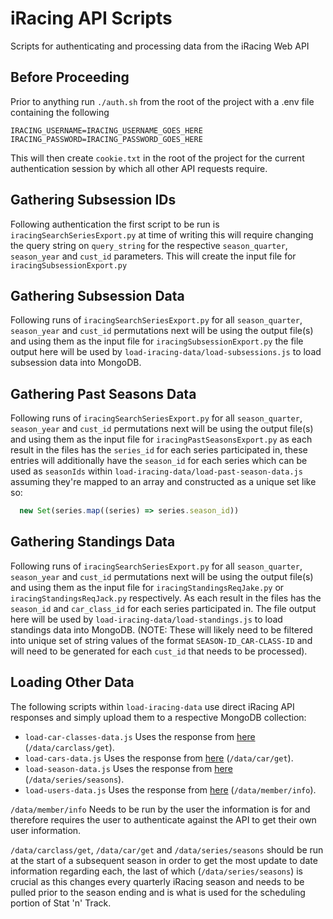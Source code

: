 # iRacing API Scripts

Scripts for authenticating and processing data from the iRacing Web API

## Before Proceeding

Prior to anything run `./auth.sh` from the root of the project with a .env file containing the following

`IRACING_USERNAME=IRACING_USERNAME_GOES_HERE`
`IRACING_PASSWORD=IRACING_PASSWORD_GOES_HERE`

This will then create `cookie.txt` in the root of the project for the current authentication session by which all other API requests require.

## Gathering Subsession IDs

Following authentication the first script to be run is `iracingSearchSeriesExport.py` at time of writing this will require changing the query string on `query_string` for the respective `season_quarter`, `season_year` and `cust_id` parameters. This will create the input file for `iracingSubsessionExport.py`

## Gathering Subsession Data

Following runs of `iracingSearchSeriesExport.py` for all `season_quarter`, `season_year` and `cust_id` permutations next will be using the output file(s) and using them as the input file for `iracingSubsessionExport.py` the file output here will be used by `load-iracing-data/load-subsessions.js` to load subsession data into MongoDB.

## Gathering Past Seasons Data

Following runs of `iracingSearchSeriesExport.py` for all `season_quarter`, `season_year` and `cust_id` permutations next will be using the output file(s) and using them as the input file for `iracingPastSeasonsExport.py` as each result in the files has the `series_id` for each series participated in, these entries will additionally have the `season_id` for each series which can be used as `seasonIds` within `load-iracing-data/load-past-season-data.js` assuming they're mapped to an array and constructed as a unique set like so:

```js
  new Set(series.map((series) => series.season_id))
```

## Gathering Standings Data

Following runs of `iracingSearchSeriesExport.py` for all `season_quarter`, `season_year` and `cust_id` permutations next will be using the output file(s) and using them as the input file for `iracingStandingsReqJake.py` or `iracingStandingsReqJack.py` respectively. As each result in the files has the `season_id` and `car_class_id` for each series participated in. The file output here will be used by `load-iracing-data/load-standings.js` to load standings data into MongoDB. (NOTE: These will likely need to be filtered into unique set of string values of the format `SEASON-ID_CAR-CLASS-ID` and will need to be generated for each `cust_id` that needs to be processed).

## Loading Other Data

The following scripts within `load-iracing-data` use direct iRacing API responses and simply upload them to a respective MongoDB collection:

- `load-car-classes-data.js` Uses the response from [here](https://members-ng.iracing.com/data/carclass/get) (`/data/carclass/get`).
- `load-cars-data.js` Uses the response from [here](https://members-ng.iracing.com/data/car/get) (`/data/car/get`).
- `load-season-data.js` Uses the response from [here](https://members-ng.iracing.com/data/series/seasons) (`/data/series/seasons`).
- `load-users-data.js` Uses the response from [here](https://members-ng.iracing.com/data/member/info) (`/data/member/info`).

`/data/member/info` Needs to be run by the user the information is for and therefore requires the user to authenticate against the API to get their own user information.

`/data/carclass/get`, `/data/car/get` and `/data/series/seasons` should be run at the start of a subsequent season in order to get the most update to date information regarding each, the last of which (`/data/series/seasons`) is crucial as this changes every quarterly iRacing season and needs to be pulled prior to the season ending and is what is used for the scheduling portion of Stat 'n' Track.
